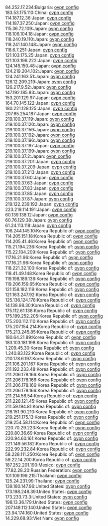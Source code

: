 84.252.17.234:Bulgaria: [ovpn config](vpn/84_252_17_234.ovpn)  
183.53.175.110:China: [ovpn config](vpn/183_53_175_110.ovpn)  
114.187.12.36:Japan: [ovpn config](vpn/114_187_12_36.ovpn)  
114.187.37.250:Japan: [ovpn config](vpn/114_187_37_250.ovpn)  
115.36.72.109:Japan: [ovpn config](vpn/115_36_72_109.ovpn)  
118.106.104.18:Japan: [ovpn config](vpn/118_106_104_18.ovpn)  
118.240.19.110:Japan: [ovpn config](vpn/118_240_19_110.ovpn)  
118.241.140.148:Japan: [ovpn config](vpn/118_241_140_148.ovpn)  
118.6.7.251:Japan: [ovpn config](vpn/118_6_7_251.ovpn)  
121.103.175.25:Japan: [ovpn config](vpn/121_103_175_25.ovpn)  
121.103.196.222:Japan: [ovpn config](vpn/121_103_196_222.ovpn)  
124.145.150.48:Japan: [ovpn config](vpn/124_145_150_48.ovpn)  
124.219.204.102:Japan: [ovpn config](vpn/124_219_204_102.ovpn)  
124.241.163.51:Japan: [ovpn config](vpn/124_241_163_51.ovpn)  
126.12.209.219:Japan: [ovpn config](vpn/126_12_209_219.ovpn)  
126.217.9.52:Japan: [ovpn config](vpn/126_217_9_52.ovpn)  
147.192.185.83:Japan: [ovpn config](vpn/147_192_185_83.ovpn)  
153.201.129.97:Japan: [ovpn config](vpn/153_201_129_97.ovpn)  
164.70.145.122:Japan: [ovpn config](vpn/164_70_145_122.ovpn)  
180.221.128.125:Japan: [ovpn config](vpn/180_221_128_125.ovpn)  
207.65.254.187:Japan: [ovpn config](vpn/207_65_254_187.ovpn)  
219.100.37.119:Japan: [ovpn config](vpn/219_100_37_119.ovpn)  
219.100.37.120:Japan: [ovpn config](vpn/219_100_37_120.ovpn)  
219.100.37.159:Japan: [ovpn config](vpn/219_100_37_159.ovpn)  
219.100.37.192:Japan: [ovpn config](vpn/219_100_37_192.ovpn)  
219.100.37.196:Japan: [ovpn config](vpn/219_100_37_196.ovpn)  
219.100.37.197:Japan: [ovpn config](vpn/219_100_37_197.ovpn)  
219.100.37.199:Japan: [ovpn config](vpn/219_100_37_199.ovpn)  
219.100.37.2:Japan: [ovpn config](vpn/219_100_37_2.ovpn)  
219.100.37.201:Japan: [ovpn config](vpn/219_100_37_201.ovpn)  
219.100.37.209:Japan: [ovpn config](vpn/219_100_37_209.ovpn)  
219.100.37.213:Japan: [ovpn config](vpn/219_100_37_213.ovpn)  
219.100.37.60:Japan: [ovpn config](vpn/219_100_37_60.ovpn)  
219.100.37.63:Japan: [ovpn config](vpn/219_100_37_63.ovpn)  
219.100.37.83:Japan: [ovpn config](vpn/219_100_37_83.ovpn)  
219.100.37.85:Japan: [ovpn config](vpn/219_100_37_85.ovpn)  
219.100.37.87:Japan: [ovpn config](vpn/219_100_37_87.ovpn)  
219.122.239.192:Japan: [ovpn config](vpn/219_122_239_192.ovpn)  
223.219.114.191:Japan: [ovpn config](vpn/223_219_114_191.ovpn)  
60.139.138.12:Japan: [ovpn config](vpn/60_139_138_12.ovpn)  
60.76.129.38:Japan: [ovpn config](vpn/60_76_129_38.ovpn)  
61.24.113.118:Japan: [ovpn config](vpn/61_24_113_118.ovpn)  
106.244.145.10:Korea Republic of: [ovpn config](vpn/106_244_145_10.ovpn)  
114.205.151.18:Korea Republic of: [ovpn config](vpn/114_205_151_18.ovpn)  
114.205.41.46:Korea Republic of: [ovpn config](vpn/114_205_41_46.ovpn)  
115.21.194.236:Korea Republic of: [ovpn config](vpn/115_21_194_236.ovpn)  
115.22.104.209:Korea Republic of: [ovpn config](vpn/115_22_104_209.ovpn)  
117.16.21.96:Korea Republic of: [ovpn config](vpn/117_16_21_96.ovpn)  
117.16.21.96:Korea Republic of: [ovpn config](vpn/117_16_21_96.ovpn)  
118.221.32.100:Korea Republic of: [ovpn config](vpn/118_221_32_100.ovpn)  
118.41.49.148:Korea Republic of: [ovpn config](vpn/118_41_49_148.ovpn)  
119.198.189.136:Korea Republic of: [ovpn config](vpn/119_198_189_136.ovpn)  
119.206.159.65:Korea Republic of: [ovpn config](vpn/119_206_159_65.ovpn)  
121.158.182.119:Korea Republic of: [ovpn config](vpn/121_158_182_119.ovpn)  
121.163.247.92:Korea Republic of: [ovpn config](vpn/121_163_247_92.ovpn)  
125.136.124.178:Korea Republic of: [ovpn config](vpn/125_136_124_178.ovpn)  
14.138.98.30:Korea Republic of: [ovpn config](vpn/14_138_98_30.ovpn)  
175.112.61.138:Korea Republic of: [ovpn config](vpn/175_112_61_138.ovpn)  
175.199.252.205:Korea Republic of: [ovpn config](vpn/175_199_252_205.ovpn)  
175.200.112.110:Korea Republic of: [ovpn config](vpn/175_200_112_110.ovpn)  
175.207.154.214:Korea Republic of: [ovpn config](vpn/175_207_154_214.ovpn)  
175.213.245.85:Korea Republic of: [ovpn config](vpn/175_213_245_85.ovpn)  
180.64.21.89:Korea Republic of: [ovpn config](vpn/180_64_21_89.ovpn)  
183.103.181.198:Korea Republic of: [ovpn config](vpn/183_103_181_198.ovpn)  
1.209.45.30:Korea Republic of: [ovpn config](vpn/1_209_45_30.ovpn)  
1.240.83.122:Korea Republic of: [ovpn config](vpn/1_240_83_122.ovpn)  
210.178.6.197:Korea Republic of: [ovpn config](vpn/210_178_6_197.ovpn)  
211.106.201.167:Korea Republic of: [ovpn config](vpn/211_106_201_167.ovpn)  
211.192.233.48:Korea Republic of: [ovpn config](vpn/211_192_233_48.ovpn)  
211.206.178.166:Korea Republic of: [ovpn config](vpn/211_206_178_166.ovpn)  
211.206.178.166:Korea Republic of: [ovpn config](vpn/211_206_178_166.ovpn)  
211.206.178.166:Korea Republic of: [ovpn config](vpn/211_206_178_166.ovpn)  
211.206.178.166:Korea Republic of: [ovpn config](vpn/211_206_178_166.ovpn)  
211.214.56.54:Korea Republic of: [ovpn config](vpn/211_214_56_54.ovpn)  
211.228.121.45:Korea Republic of: [ovpn config](vpn/211_228_121_45.ovpn)  
211.59.194.81:Korea Republic of: [ovpn config](vpn/211_59_194_81.ovpn)  
218.151.90.210:Korea Republic of: [ovpn config](vpn/218_151_90_210.ovpn)  
219.251.175.13:Korea Republic of: [ovpn config](vpn/219_251_175_13.ovpn)  
219.254.58.114:Korea Republic of: [ovpn config](vpn/219_254_58_114.ovpn)  
220.70.29.223:Korea Republic of: [ovpn config](vpn/220_70_29_223.ovpn)  
220.80.36.69:Korea Republic of: [ovpn config](vpn/220_80_36_69.ovpn)  
220.94.60.161:Korea Republic of: [ovpn config](vpn/220_94_60_161.ovpn)  
221.149.56.182:Korea Republic of: [ovpn config](vpn/221_149_56_182.ovpn)  
222.99.232.84:Korea Republic of: [ovpn config](vpn/222_99_232_84.ovpn)  
58.228.111.250:Korea Republic of: [ovpn config](vpn/58_228_111_250.ovpn)  
59.22.14.200:Korea Republic of: [ovpn config](vpn/59_22_14_200.ovpn)  
187.252.201.190:Mexico: [ovpn config](vpn/187_252_201_190.ovpn)  
77.82.28.20:Russian Federation: [ovpn config](vpn/77_82_28_20.ovpn)  
101.109.199.215:Thailand: [ovpn config](vpn/101_109_199_215.ovpn)  
125.24.231.99:Thailand: [ovpn config](vpn/125_24_231_99.ovpn)  
139.180.147.96:United States: [ovpn config](vpn/139_180_147_96.ovpn)  
173.198.248.39:United States: [ovpn config](vpn/173_198_248_39.ovpn)  
173.233.73.3:United States: [ovpn config](vpn/173_233_73_3.ovpn)  
198.13.36.179:United States: [ovpn config](vpn/198_13_36_179.ovpn)  
207.148.112.140:United States: [ovpn config](vpn/207_148_112_140.ovpn)  
23.94.174.160:United States: [ovpn config](vpn/23_94_174_160.ovpn)  
14.229.68.93:Viet Nam: [ovpn config](vpn/14_229_68_93.ovpn)  
